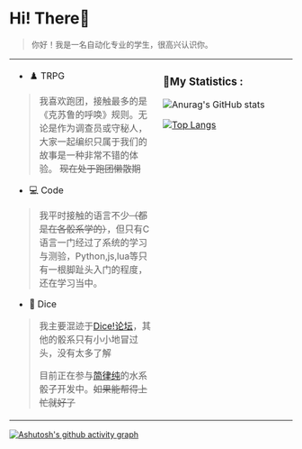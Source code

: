 
# Hi! There👋

> 你好！我是一名自动化专业的学生，很高兴认识你。

<table style="border-color: transparent;" cellspacing=0 ><tr><td valign="center" width="50%">

- ♟️ TRPG

> 我喜欢跑团，接触最多的是《克苏鲁的呼唤》规则。无论是作为调查员或守秘人，大家一起编织只属于我们的故事是一种非常不错的体验。
> ~~现在处于跑团懒散期~~ 
  
- 💻 Code

> 我平时接触的语言不少~~（都是在各骰系学的）~~，但只有C语言一门经过了系统的学习与测验，Python,js,lua等只有一根脚趾头入门的程度，还在学习当中。

- 🎲 Dice

> 我主要混迹于[Dice!论坛](https://forum.kokona.tech/u/djsds)，其他的骰系只有小小地冒过头，没有太多了解
>
> 目前正在参与[简律纯](https://github.com/HsiangNianian)的水系骰子开发中。~~如果能帮得上忙就好了~~

</td><td valign="top" width="45%">
<p align="right">

### 📕My Statistics :

![Anurag's GitHub stats](https://github-readme-stats.vercel.app/api?username=pineoncellar&hide=stars&show_icons=true&theme=github_dark&locale=cn&count_private=true&include_all_commits=true)

[![Top Langs](https://github-readme-stats.vercel.app/api/top-langs/?username=pineoncellar&theme=github_dark&locale=cn)](https://github.com/anuraghazra/github-readme-stats)

</p>
</td></tr></table>

[![Ashutosh's github activity graph](https://github-readme-activity-graph.vercel.app/graph?username=pineoncellar&theme=react-dark)](https://github.com/ashutosh00710/github-readme-activity-graph)

